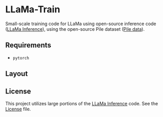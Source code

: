 # LLaMa-Train
Small-scale training code for LLaMa using open-source inference code ([LLaMa Inference](https://github.com/facebookresearch/llama)), using the open-source Pile dataset ([Pile data](https://the-eye.eu/public/AI/pile/)).

## Requirements
- `pytorch`

## Layout


## License
This project utilizes large portions of the [LLaMa Inference](https://github.com/facebookresearch/llama) code. See the [License](LICENSE) file.
